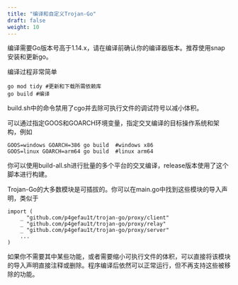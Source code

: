 ```yaml
---
title: "编译和自定义Trojan-Go"
draft: false
weight: 10
---
```


编译需要Go版本号高于1.14.x，请在编译前确认你的编译器版本。推荐使用snap安装和更新go。

编译过程非常简单

```
go mod tidy #更新和下载所需依赖库
go build #编译
```

build.sh中的命令禁用了cgo并去除可执行文件的调试符号以减小体积。

可以通过指定GOOS和GOARCH环境变量，指定交叉编译的目标操作系统和架构，例如

```
GOOS=windows GOARCH=386 go build  #windows x86
GOOS=linux GOARCH=arm64 go build  #linux arm64
```

你可以使用build-all.sh进行批量的多个平台的交叉编译，release版本使用了这个脚本进行构建。

Trojan-Go的大多数模块是可插拔的。你可以在main.go中找到这些模块的导入声明，类似于

```
import (
	_ "github.com/p4gefau1t/trojan-go/proxy/client"
	_ "github.com/p4gefau1t/trojan-go/proxy/relay"
	_ "github.com/p4gefau1t/trojan-go/proxy/server"
	...
)
```

如果你不需要其中某些功能，或者需要缩小可执行文件的体积，可以直接将该模块的导入声明直接注释或删除。程序编译后依然可以正常运行，但不再支持这些被移除的功能。
